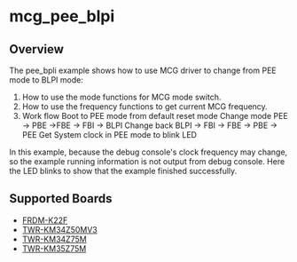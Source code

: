 # mcg_pee_blpi

## Overview
The pee_bpli example shows how to use MCG driver to change from PEE mode to BLPI mode:

 1. How to use the mode functions for MCG mode switch.
 2. How to use the frequency functions to get current MCG frequency.
 3. Work flow
    Boot to PEE mode from default reset mode
    Change mode PEE -> PBE ->FBE -> FBI -> BLPI
    Change back BLPI -> FBI -> FBE -> PBE -> PEE
    Get System clock in PEE mode to blink LED

In this example, because the debug console's clock frequency may change,
so the example running information is not output from debug console. Here the
LED blinks to show that the example finished successfully.

## Supported Boards
- [FRDM-K22F](../../../_boards/frdmk22f/driver_examples/mcg/pee_blpi/example_board_readme.md)
- [TWR-KM34Z50MV3](../../../_boards/twrkm34z50mv3/driver_examples/mcg/pee_blpi/example_board_readme.md)
- [TWR-KM34Z75M](../../../_boards/twrkm34z75m/driver_examples/mcg/pee_blpi/example_board_readme.md)
- [TWR-KM35Z75M](../../../_boards/twrkm35z75m/driver_examples/mcg/pee_blpi/example_board_readme.md)
